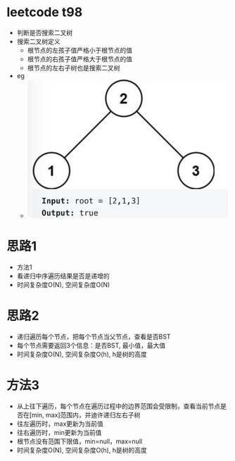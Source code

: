 # leetcode t98
- 判断是否搜索二叉树
- 搜索二叉树定义
    - 根节点的左孩子值严格小于根节点的值
    - 根节点的右孩子值严格大于根节点的值
    - 根节点的左右子树也是搜索二叉树
- eg
    - ![](./imgs/1.png)

# 思路1
- 方法1
- 看递归中序遍历结果是否是递增的
- 时间复杂度O(N), 空间复杂度O(N)

# 思路2
- 递归遍历每个节点，把每个节点当父节点，查看是否BST
- 每个节点需要返回3个信息：是否BST, 最小值，最大值
- 时间复杂度O(N), 空间复杂度O(h), h是树的高度

# 方法3
- 从上往下遍历，每个节点在遍历过程中的边界范围会受限制，查看当前节点是否在[min, max]范围内，并迪许递归左右子树
- 往左遍历时，max更新为当前值
- 往右遍历时，min更新为当前值
- 根节点没有范围下限值，min=null，max=null
- 时间复杂度O(N), 空间复杂度O(h), h是树的高度